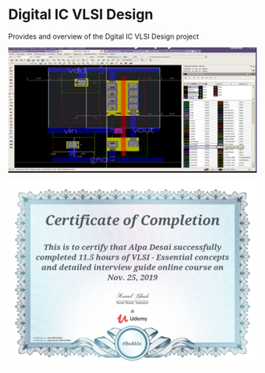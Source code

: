 # Digital IC VLSI Design

Provides and overview of the Dgital IC VLSI Design project 

![image](VLSILayout.png)

![image](VLSI_Design_Certification.jpg)
